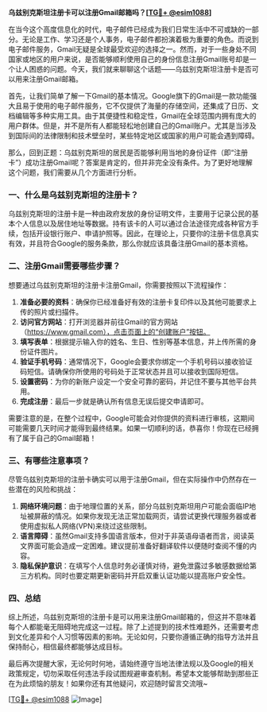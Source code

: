 **乌兹别克斯坦注册卡可以注册Gmail邮箱吗？[[TG💪+ @esim1088](https://t.me/s/esim1088)]**

在当今这个高度信息化的时代，电子邮件已经成为我们日常生活中不可或缺的一部分。无论是工作、学习还是个人事务，电子邮件都扮演着极为重要的角色。而说到电子邮件服务，Gmail无疑是全球最受欢迎的选择之一。然而，对于一些身处不同国家或地区的用户来说，是否能够顺利使用自己的身份信息注册Gmail账号却是一个让人困惑的问题。今天，我们就来聊聊这个话题——乌兹别克斯坦注册卡是否可以用来注册Gmail邮箱。

首先，让我们简单了解一下Gmail的基本情况。Google旗下的Gmail是一款功能强大且易于使用的电子邮件服务，它不仅提供了海量的存储空间，还集成了日历、文档编辑等多种实用工具。由于其便捷性和稳定性，Gmail在全球范围内拥有庞大的用户群体。但是，并不是所有人都能轻松地创建自己的Gmail账户。尤其是当涉及到国际间的法律限制和技术壁垒时，某些特定地区或国家的用户可能会遇到障碍。

那么，回到正题：乌兹别克斯坦的居民是否能够利用当地的身份证件（即“注册卡”）成功注册Gmail呢？答案是肯定的，但并非完全没有条件。为了更好地理解这个问题，我们需要从几个方面进行分析。

### 一、什么是乌兹别克斯坦的注册卡？

乌兹别克斯坦的注册卡是一种由政府发放的身份证明文件，主要用于记录公民的基本个人信息以及居住地址等数据。持有该卡的人可以通过合法途径完成各种官方手续，包括开设银行账户、申请护照等。因此，在理论上，只要你的注册卡信息真实有效，并且符合Google的服务条款，那么你就应该具备注册Gmail的基本资格。

### 二、注册Gmail需要哪些步骤？

想要通过乌兹别克斯坦的注册卡注册Gmail，你需要按照以下流程操作：

1. **准备必要的资料**：确保你已经准备好有效的注册卡复印件以及其他可能要求上传的照片或扫描件。
2. **访问官方网站**：打开浏览器并前往Gmail的官方网站（https://www.gmail.com），点击页面上的“创建账户”按钮。
3. **填写表单**：根据提示输入你的姓名、生日、性别等基本信息，并上传所需的身份证件图片。
4. **验证手机号码**：通常情况下，Google会要求你绑定一个手机号码以接收验证码短信。请确保你所使用的号码处于正常状态并且可以接收到国际短信。
5. **设置密码**：为你的新账户设定一个安全可靠的密码，并记住不要与其他平台共用。
6. **完成注册**：最后一步就是确认所有信息无误后提交申请即可。

需要注意的是，在整个过程中，Google可能会对你提供的资料进行审核，这期间可能需要几天时间才能得到最终结果。如果一切顺利的话，恭喜你！你现在已经拥有了属于自己的Gmail邮箱！

### 三、有哪些注意事项？

尽管乌兹别克斯坦的注册卡确实可以用于注册Gmail，但在实际操作中仍然存在一些潜在的风险和挑战：

1. **网络环境问题**：由于地理位置的关系，部分乌兹别克斯坦用户可能会面临IP地址被屏蔽的情况。如果你发现无法正常加载网页，请尝试更换代理服务器或者使用虚拟私人网络(VPN)来绕过这些限制。
2. **语言障碍**：虽然Gmail支持多国语言版本，但对于非英语母语者而言，阅读英文界面可能会造成一定困难。建议提前准备好翻译软件以便随时查阅不懂的内容。
3. **隐私保护意识**：在填写个人信息时务必谨慎对待，避免泄露过多敏感数据给第三方机构。同时也要定期更新密码并开启双重认证功能以提高账户安全性。

### 四、总结

综上所述，乌兹别克斯坦的注册卡是可以用来注册Gmail邮箱的，但这并不意味着每个人都能毫无阻碍地完成这一过程。除了上述提到的技术性难题外，还需要考虑到文化差异和个人习惯等因素的影响。无论如何，只要你遵循正确的指导方法并且保持耐心，相信最终都能够达成目标。

最后再次提醒大家，无论何时何地，请始终遵守当地法律法规以及Google的相关政策规定，切勿采取任何违法手段试图规避审查机制。希望本文能够帮助到那些正在为此烦恼的朋友！如果你还有其他疑问，欢迎随时留言交流哦~

[[TG💪+ @esim1088](https://t.me/s/esim1088) ![Image](https://i.postimg.cc/4NQfJmqS/Snipaste-2025-05-13-00-14-12.png)]